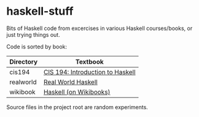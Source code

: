 # haskell-stuff
Bits of Haskell code from excercises in various Haskell courses/books, or just trying things out.

Code is sorted by book:

| Directory | Textbook                                                                |
| --------- | ----------------------------------------------------------------------- |
| cis194    | [CIS 194: Introduction to Haskell](https://www.seas.upenn.edu/~cis194/) |
| realworld | [Real World Haskell](http://book.realworldhaskell.org/)                 |
| wikibook  | [Haskell (on Wikibooks)](https://en.wikibooks.org/wiki/Haskell)         |

Source files in the project root are random experiments.
